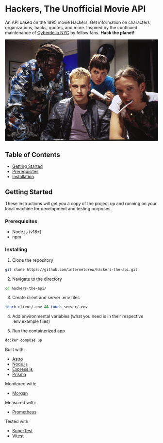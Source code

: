 # Hackers, The Unofficial Movie API

An API based on the 1995 movie Hackers. Get information on characters, organizations, hacks, quotes, and more. Inspired by the continued maintenance of [Cyberdelia NYC](https://www.cyberdelianyc.com/) by fellow fans. **Hack the planet!**

![Image from Hackers movie](./server/public/assets/hackers.jpg)

## Table of Contents

- [Getting Started](#getting-started)
- [Prerequisites](#prerequisites)
- [Installation](#installing)

## Getting Started

These instructions will get you a copy of the project up and running on your local machine for development and testing purposes.

### Prerequisites

- Node.js (v18+)
- npm

### Installing

1. Clone the repository

```sh
git clone https://github.com/internetdrew/hackers-the-api.git
```

2. Navigate to the directory

```sh
cd hackers-the-api/
```

3. Create client and server .env files

```sh
touch client/.env && touch server/.env
```

4. Add environmental variables (what you need is in their respective .env.example files)

5. Run the containerized app

```sh
docker compose up
```

Built with:

- [Astro](https://astro.build/)
- [Node.js](https://nodejs.org/)
- [Express.js](https://expressjs.com/)
- [Prisma](https://www.prisma.io/)

Monitored with:

- [Morgan](https://github.com/expressjs/morgan)

Measured with:

- [Prometheus](https://www.npmjs.com/package/prom-client/v/11.5.3)

Tested with:

- [SuperTest](https://www.npmjs.com/package/supertest)
- [Vitest](https://vitest.dev/)

